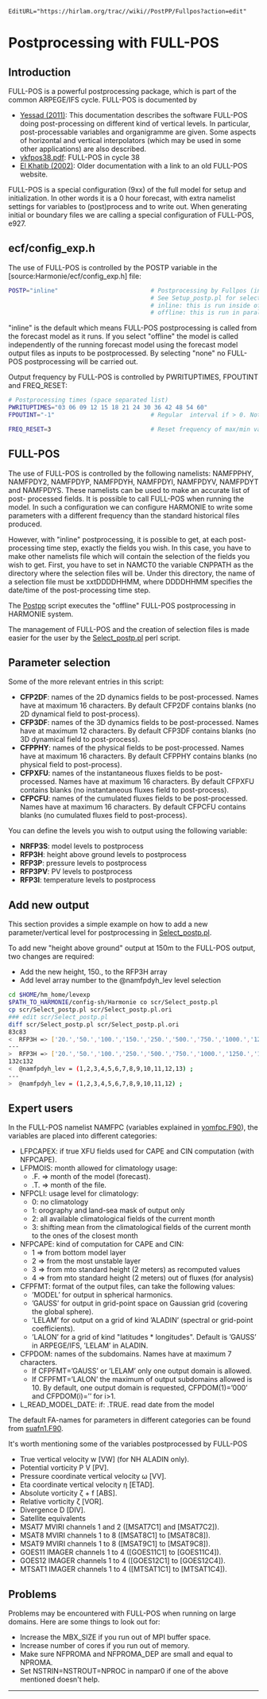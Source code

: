 ```@meta
EditURL="https://hirlam.org/trac//wiki//PostPP/Fullpos?action=edit"
```
# Postprocessing with FULL-POS

## Introduction

FULL-POS is a powerful postprocessing package, which is part of the 
common ARPEGE/IFS cycle. FULL-POS is documented by 
 * [Yessad (2011)](http://www.cnrm.meteo.fr/gmapdoc/spip.php?article157): This documentation describes the software FULL-POS doing post-processing on different kind of vertical levels. In particular, post-processable variables and organigramme are given. Some aspects of horizontal and vertical interpolators (which may be used in some other applications) are also described.
 * [ykfpos38.pdf](http://www.cnrm.meteo.fr/gmapdoc/IMG/pdf/ykfpos38.pdf): FULL-POS in cycle 38
 * [El Khatib (2002)](http://www.cnrm.meteo.fr/gmapdoc/spip.php?article17): Older documentation with a link to an old FULL-POS website.

FULL-POS is a special configuration (9xx) of the full model for setup and initialization. In other words it is a 0 hour forecast, with extra namelist settings for variables to (post)process and to write out. When generating initial or boundary files we are calling a special configuration of FULL-POS, e927.

## ecf/config_exp.h
The use of FULL-POS is controlled by the POSTP variable in the [source:Harmonie/ecf/config_exp.h] file:
```bash
POSTP="inline"                          # Postprocessing by Fullpos (inline|offline|none).
                                        # See Setup_postp.pl for selection of fields.
                                        # inline: this is run inside of the forecast
                                        # offline: this is run in parallel to the forecast in a separate task
```
"inline" is the default which means FULL-POS postprocessing is called from the forecast model as it runs. If you select "offline" the model is called independently of the running forecast model using the forecast model output files as inputs to be postprocessed. By selecting "none" no FULL-POS postprocessing will be carried out.

Output frequency by FULL-POS is controlled by PWRITUPTIMES, FPOUTINT and FREQ_RESET:
```bash
# Postprocessing times (space separated list)
PWRITUPTIMES="03 06 09 12 15 18 21 24 30 36 42 48 54 60"
FPOUTINT="-1"                           # Regular  interval if > 0. Not used if <= 0.

FREQ_RESET=3                            # Reset frequency of max/min values in hours, controls NRAZTS
```

## FULL-POS

The use of FULL-POS is controlled by the following namelists: NAMFPPHY, NAMFPDY2, NAMFPDYP,
NAMFPDYH, NAMFPDYI, NAMFPDYV, NAMFPDYT and NAMFPDYS. These namelists can be used to make an accurate list of post-
processed fields. It is possible to call FULL-POS when running the model. In such a configuration we can configure HARMONIE to write some parameters with a different frequency than the standard historical files produced. 

However, with "inline" postprocessing, it is possible to get, at each post-processing time step, exactly the fields you wish. In this case, you have to make other namelists file which will contain the selection of the fields you wish to get. First, you have to set in NAMCT0 the variable CNPPATH as the directory where the selection files will be. Under this directory, the name of a selection file must be xxtDDDDHHMM, where DDDDHHMM specifies the date/time of the post-processing time step.

The [Postpp](https://hirlam.org/trac/browser/Harmonie/scr/Postpp) script executes the "offline" FULL-POS postprocessing in HARMONIE system. 


The management of FULL-POS and the creation of selection files is made easier for the user by the 
[Select_postp.pl](https://hirlam.org/trac/browser/Harmonie/scr/Select_postp.pl) perl script. 

## Parameter selection
Some of the more relevant entries in this script:
 * **CFP2DF**: names of the 2D dynamics fields to be post-processed. Names have at maximum 16 characters. By default CFP2DF contains blanks (no 2D dynamical field to post-process).
 * **CFP3DF**: names of the 3D dynamics fields to be post-processed. Names have at maximum 12 characters. By default CFP3DF contains blanks (no 3D dynamical field to post-process).
 * **CFPPHY**: names of the physical fields to be post-processed. Names have at maximum 16 characters. By default CFPPHY contains blanks (no physical field to post-process). 
 * **CFPXFU**:  names of the instantaneous fluxes fields to be post-processed. Names have at maximum 16 characters. By default CFPXFU contains blanks (no instantaneous fluxes field to post-process).
 * **CFPCFU**: names of the cumulated fluxes fields to be post-processed. Names have at maximum 16 characters. By default CFPCFU contains blanks (no cumulated fluxes field to post-process).

You can define the levels you wish to output using the following variable:
 * **NRFP3S**: model levels to postprocess
 * **RFP3H**: height above ground levels to postprocess
 * **RFP3P**: pressure levels to postprocess
 * **RFP3PV**: PV levels to postprocess
 * **RFP3I**: temperature levels to postprocess

## Add new output
This section provides a simple example on how to add a new parameter/vertical level for postprocessing in [Select_postp.pl](https://hirlam.org/trac/browser/Harmonie/scr/Select_postp.pl).

To add new "height above ground" output at 150m to the FULL-POS output, two changes are required:
 * Add the new height, 150., to the RFP3H array
 * Add level array number to the @namfpdyh_lev level selection

```bash
cd $HOME/hm_home/levexp
$PATH_TO_HARMONIE/config-sh/Harmonie co scr/Select_postp.pl
cp scr/Select_postp.pl scr/Select_postp.pl.ori
### edit scr/Select_postp.pl
diff scr/Select_postp.pl scr/Select_postp.pl.ori
83c83
<  RFP3H => ['20.','50.','100.','150.','250.','500.','750.','1000.','1250.','1500.','2000.','2500.','3000.'],
---
>  RFP3H => ['20.','50.','100.','250.','500.','750.','1000.','1250.','1500.','2000.','2500.','3000.'],
132c132
<  @namfpdyh_lev = (1,2,3,4,5,6,7,8,9,10,11,12,13) ;
---
>  @namfpdyh_lev = (1,2,3,4,5,6,7,8,9,10,11,12) ;
```
## Expert users

In the FULL-POS namelist NAMFPC (variables explained in [yomfpc.F90](https://hirlam.org/trac/browser/Harmonie/src/arp/module/yomfpc.F90)), the variables are placed into different categories:

 * LFPCAPEX: if true XFU fields used for CAPE and CIN computation (with NFPCAPE).
 * LFPMOIS: month allowed for climatology usage:
   * .F. => month of the model (forecast).
   * .T. => month of the file.
 * NFPCLI:  usage level for climatology:
   * 0: no climatology
   * 1: orography and land-sea mask of output only
   * 2: all available climatological fields of the current month
   * 3: shifting mean from the climatological fields of the current month to the ones of the closest month
 * NFPCAPE: kind of computation for CAPE and CIN:
   * 1 => from bottom model layer
   * 2 => from the most unstable layer
   * 3 => from mto standard height (2 meters) as recomputed values
   * 4 => from mto standard height (2 meters) out of fluxes (for analysis)
 * CFPFMT:  format of the output files, can take the following values:
   * ’MODEL’ for output in spherical harmonics.
   * ’GAUSS’ for output in grid-point space on Gaussian grid (covering the global sphere).
   * ’LELAM’ for output on a grid of kind ’ALADIN’ (spectral or grid-point coefficients).
   * ’LALON’ for a grid of kind "latitudes * longitudes".
  Default is ’GAUSS’ in ARPEGE/IFS, ’LELAM’ in ALADIN.
 * CFPDOM: names of the subdomains. Names have at maximum 7 characters.
   * If CFPFMT=’GAUSS’ or ’LELAM’ only one output domain is allowed.
   * If CFPFMT=’LALON’ the maximum of output subdomains allowed is 10.
   By default, one output domain is requested, CFPDOM(1)=’000’ and CFPDOM(i)=’’ for i>1.
 * L_READ_MODEL_DATE:  if: .TRUE. read date from the model

The default FA-names for parameters in different categories can be found from [suafn1.F90](https://hirlam.org/trac/browser/Harmonie/src/arp/setup/suafn1.F90#L687).

It's worth mentioning some of the variables postprocessed by FULL-POS
 * True vertical velocity w [VW] (for NH ALADIN only).
 * Potential vorticity P V [PV].
 * Pressure coordinate vertical velocity ω [VV].
 * Eta coordinate vertical velocity η [ETAD].
 * Absolute vorticity ζ + f [ABS].
 * Relative vorticity ζ [VOR].
 * Divergence D [DIV].
 * Satellite equivalents
  * MSAT7 MVIRI channels 1 and 2 ([MSAT7C1] and [MSAT7C2]).
  * MSAT8 MVIRI channels 1 to 8 ([MSAT8C1] to [MSAT8C8]).
  * MSAT9 MVIRI channels 1 to 8 ([MSAT9C1] to [MSAT9C8]).
  * GOES11 IMAGER channels 1 to 4 ([GOES11C1] to [GOES11C4]).
  * GOES12 IMAGER channels 1 to 4 ([GOES12C1] to [GOES12C4]).
  * MTSAT1 IMAGER channels 1 to 4 ([MTSAT1C1] to [MTSAT1C4]).

## Problems
Problems may be encountered with FULL-POS when running on large domains. Here are some things to look out for:
 * Increase the MBX_SIZE if you run out of MPI buffer space. 
 * Increase number of cores if you run out of memory.
 * Make sure NFPROMA and NFPROMA_DEP are small and equal to NPROMA.
 * Set NSTRIN=NSTROUT=NPROC in nampar0 if one of the above mentioned doesn't help.
 

----